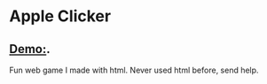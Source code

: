# Apple Clicker
## [Demo:](https://mudkiplikesbacon.github.com/Apple-Clicker).
Fun web game I made with html.
Never used html before, send help.
